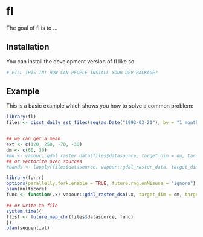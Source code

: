 
<!-- README.md is generated from README.Rmd. Please edit that file -->

# fl

<!-- badges: start -->
<!-- badges: end -->

The goal of fl is to …

## Installation

You can install the development version of fl like so:

``` r
# FILL THIS IN! HOW CAN PEOPLE INSTALL YOUR DEV PACKAGE?
```

## Example

This is a basic example which shows you how to solve a common problem:

``` r
library(fl)
files <- oisst_daily_sst_files(seq(as.Date("1992-03-21"), by = "1 month", length.out = 12L * 580))


## we can get a mean
ext <- c(120, 250, -70, -30)
dm <- c(60, 30)
#mn <- vapour::gdal_raster_data(files$datasource, target_dim = dm, target_ext = ext)
## or vectorize over sources
#bands <- lapply(files$datasource, vapour::gdal_raster_data, target_dim = dm, target_ext = ext)

library(furrr)
options(parallelly.fork.enable = TRUE, future.rng.onMisuse = "ignore")
plan(multicore)
func <- function(.x) vapour::gdal_raster_dsn(.x, target_dim = dm, target_ext = ext, resample = "average")[[1]]

## or write to file
system.time({
flist <- future_map_chr(files$datasource, func) 
})
plan(sequential)
```
